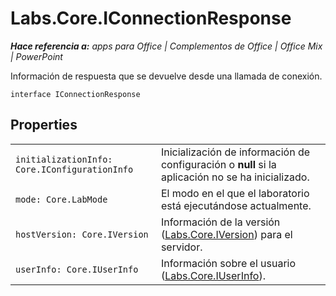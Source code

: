 
# <a name="labs.core.iconnectionresponse"></a>Labs.Core.IConnectionResponse

 _**Hace referencia a:** apps para Office | Complementos de Office | Office Mix | PowerPoint_

Información de respuesta que se devuelve desde una llamada de conexión.

```
interface IConnectionResponse
```


## <a name="properties"></a>Properties


|||
|:-----|:-----|
| `initializationInfo: Core.IConfigurationInfo`|Inicialización de información de configuración o **null** si la aplicación no se ha inicializado.|
| `mode: Core.LabMode`|El modo en el que el laboratorio está ejecutándose actualmente.|
| `hostVersion: Core.IVersion`|Información de la versión ([Labs.Core.IVersion](../../reference/office-mix/labs.core.iversion.md)) para el servidor.|
| `userInfo: Core.IUserInfo`|Información sobre el usuario ([Labs.Core.IUserInfo](../../reference/office-mix/labs.core.iuserinfo.md)).|
